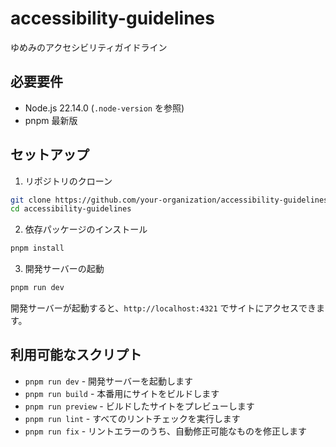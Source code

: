 # accessibility-guidelines

ゆめみのアクセシビリティガイドライン

## 必要要件

- Node.js 22.14.0 (`.node-version` を参照)
- pnpm 最新版

## セットアップ

1. リポジトリのクローン
```bash
git clone https://github.com/your-organization/accessibility-guidelines.git
cd accessibility-guidelines
```

2. 依存パッケージのインストール
```bash
pnpm install
```

3. 開発サーバーの起動
```bash
pnpm run dev
```

開発サーバーが起動すると、`http://localhost:4321` でサイトにアクセスできます。

## 利用可能なスクリプト

- `pnpm run dev` - 開発サーバーを起動します
- `pnpm run build` - 本番用にサイトをビルドします
- `pnpm run preview` - ビルドしたサイトをプレビューします
- `pnpm run lint` - すべてのリントチェックを実行します
- `pnpm run fix` - リントエラーのうち、自動修正可能なものを修正します
